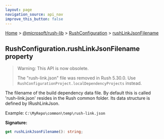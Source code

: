 ```yaml
---
layout: page
navigation_source: api_nav
improve_this_button: false
---
```



[Home](./index.md) &gt; [@microsoft/rush-lib](./rush-lib.md) &gt; [RushConfiguration](./rush-lib.rushconfiguration.md) &gt; [rushLinkJsonFilename](./rush-lib.rushconfiguration.rushlinkjsonfilename.md)

## RushConfiguration.rushLinkJsonFilename property

> Warning: This API is now obsolete.
>
> The "rush-link.json" file was removed in Rush 5.30.0. Use `RushConfigurationProject.localDependencyProjects` instead.
>

The filename of the build dependency data file. By default this is called 'rush-link.json' resides in the Rush common folder. Its data structure is defined by IRushLinkJson.

Example: `C:\MyRepo\common\temp\rush-link.json`

<b>Signature:</b>

```typescript
get rushLinkJsonFilename(): string;
```
